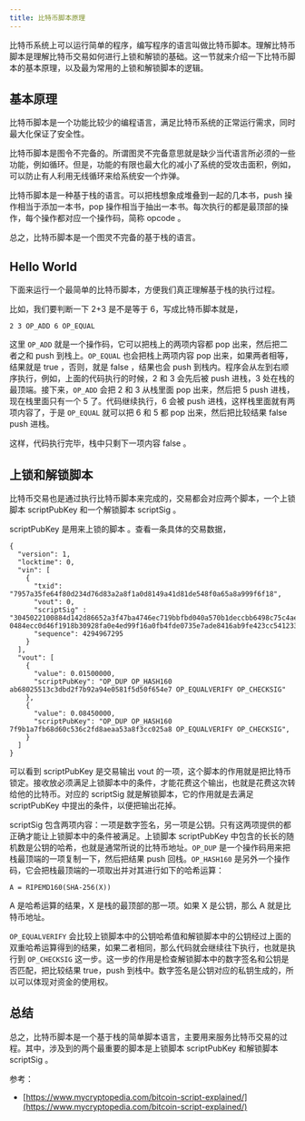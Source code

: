 ```yaml
---
title: 比特币脚本原理
---
```


比特币系统上可以运行简单的程序，编写程序的语言叫做比特币脚本。理解比特币脚本是理解比特币交易如何进行上锁和解锁的基础。这一节就来介绍一下比特币脚本的基本原理，以及最为常用的上锁和解锁脚本的逻辑。

## 基本原理

比特币脚本是一个功能比较少的编程语言，满足比特币系统的正常运行需求，同时最大化保证了安全性。

比特币脚本是图令不完备的。所谓图灵不完备意思就是缺少当代语言所必须的一些功能，例如循环。但是，功能的有限也最大化的减小了系统的受攻击面积，例如，可以防止有人利用无线循环来给系统安一个炸弹。

比特币脚本是一种基于栈的语言。可以把栈想象成堆叠到一起的几本书，push 操作相当于添加一本书，pop 操作相当于抽出一本书。每次执行的都是最顶部的操作，每个操作都对应一个操作码，简称 opcode 。

总之，比特币脚本是一个图灵不完备的基于栈的语言。

## Hello World

下面来运行一个最简单的比特币脚本，方便我们真正理解基于栈的执行过程。

比如，我们要判断一下 2+3 是不是等于 6，写成比特币脚本就是，

```
2 3 OP_ADD 6 OP_EQUAL
```

这里 `OP_ADD` 就是一个操作码，它可以把栈上的两项内容都 pop 出来，然后把二者之和 push 到栈上。`OP_EQUAL` 也会把栈上两项内容 pop 出来，如果两者相等，结果就是 true ，否则，就是 false ，结果也会 push 到栈内。程序会从左到右顺序执行，例如，上面的代码执行的时候，2 和 3 会先后被 push 进栈，3 处在栈的最顶端。接下来，`OP_ADD` 会把 2 和 3 从栈里面 pop 出来，然后把 5 push 进栈，现在栈里面只有一个 5 了。代码继续执行，6 会被 push 进栈，这样栈里面就有两项内容了，于是 `OP_EQUAL` 就可以把 6 和 5 都 pop 出来，然后把比较结果 false push 进栈。

这样，代码执行完毕，栈中只剩下一项内容 false 。

## 上锁和解锁脚本

比特币交易也是通过执行比特币脚本来完成的，交易都会对应两个脚本，一个上锁脚本 scriptPubKey 和一个解锁脚本 scriptSig 。

scriptPubKey 是用来上锁的脚本 。查看一条具体的交易数据，

```
{
  "version": 1,
  "locktime": 0,
  "vin": [
    {
      "txid": "7957a35fe64f80d234d76d83a2a8f1a0d8149a41d81de548f0a65a8a999f6f18",
      "vout": 0,
      "scriptSig" : "3045022100884d142d86652a3f47ba4746ec719bbfbd040a570b1deccbb6498c75c4ae24cb02204b9f039ff08df09cbe9f6addac960298cad530a863ea8f53982c09db8f6e3813[ALL] 0484ecc0d46f1918b30928fa0e4ed99f16a0fb4fde0735e7ade8416ab9fe423cc5412336376789d172787ec3457eee41c04f4938de5cc17b4a10fa336a8d752adf",
      "sequence": 4294967295
    }
  ],
  "vout": [
    {
      "value": 0.01500000,
      "scriptPubKey": "OP_DUP OP_HASH160 ab68025513c3dbd2f7b92a94e0581f5d50f654e7 OP_EQUALVERIFY OP_CHECKSIG"
    },
    {
      "value": 0.08450000,
      "scriptPubKey": "OP_DUP OP_HASH160 7f9b1a7fb68d60c536c2fd8aeaa53a8f3cc025a8 OP_EQUALVERIFY OP_CHECKSIG",
    }
  ]
}
```

可以看到 scriptPubKey 是交易输出 vout 的一项，这个脚本的作用就是把比特币锁定。接收放必须满足上锁脚本中的条件，才能花费这个输出，也就是花费这次转给他的比特币。对应的 scriptSig 就是解锁脚本，它的作用就是去满足 scriptPubKey 中提出的条件，以便把输出花掉。

scriptSig 包含两项内容：一项是数字签名，另一项是公钥。只有这两项提供的都正确才能让上锁脚本中的条件被满足。上锁脚本 scriptPubKey 中包含的长长的随机数是公钥的哈希，也就是通常所说的比特币地址。`OP_DUP` 是一个操作码用来把栈最顶端的一项复制一下，然后把结果 push 回栈。`OP_HASH160` 是另外一个操作码，它会把栈最顶端的一项取出并对其进行如下的哈希运算：

```
A = RIPEMD160(SHA-256(X))
```

A 是哈希运算的结果，X 是栈的最顶部的那一项。如果 X 是公钥，那么 A 就是比特币地址。

`OP_EQUALVERIFY` 会比较上锁脚本中的公钥哈希值和解锁脚本中的公钥经过上面的双重哈希运算得到的结果，如果二者相同，那么代码就会继续往下执行，也就是执行到 `OP_CHECKSIG` 这一步。这一步的作用是检查解锁脚本中的数字签名和公钥是否匹配，把比较结果 true，push 到栈中。数字签名是公钥对应的私钥生成的，所以可以体现对资金的使用权。

## 总结

总之，比特币脚本是一个基于栈的简单脚本语言，主要用来服务比特币交易的过程。其中，涉及到的两个最重要的脚本是上锁脚本 scriptPubKey 和解锁脚本 scriptSig 。

参考：

- [https://www.mycryptopedia.com/bitcoin-script-explained/](https://www.mycryptopedia.com/bitcoin-script-explained/)
